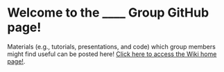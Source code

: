 # Welcome to the ____ Group GitHub page! 

Materials (e.g., tutorials, presentations, and code) which group members might find useful can be posted here! [Click here to access the Wiki home page!](../../wiki).
